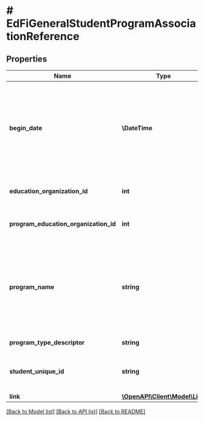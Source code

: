 # # EdFiGeneralStudentProgramAssociationReference

## Properties

Name | Type | Description | Notes
------------ | ------------- | ------------- | -------------
**begin_date** | **\DateTime** | The earliest date the student is involved with the program. Typically, this is the date the student becomes eligible for the program. |
**education_organization_id** | **int** | The identifier assigned to an education organization. |
**program_education_organization_id** | **int** | The identifier assigned to an education organization. |
**program_name** | **string** | The formal name of the program of instruction, training, services, or benefits available through federal, state, or local agencies. |
**program_type_descriptor** | **string** | The type of program. |
**student_unique_id** | **string** | A unique alphanumeric code assigned to a student. |
**link** | [**\OpenAPI\Client\Model\Link**](Link.md) |  | [optional]

[[Back to Model list]](../../README.md#models) [[Back to API list]](../../README.md#endpoints) [[Back to README]](../../README.md)
